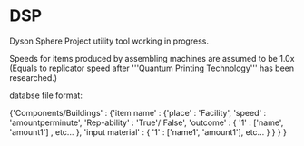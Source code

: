 # DSP
Dyson Sphere Project utility tool working in progress.


Speeds for items produced by assembling machines are assumed to be 1.0x (Equals to replicator speed after '''Quantum Printing Technology''' has been researched.)

databse file format:

{'Components/Buildings' : 
    {'item name' : 
        {'place' : 'Facility', 
            'speed' : 'amountperminute', 
            'Rep-ability' : 'True'/'False',
            'outcome' : { '1' : ['name', 'amount1'] , etc...  }, 
            'input material' : { '1' : ['name1', 'amount1'], etc...  } 
        }
    }
}
